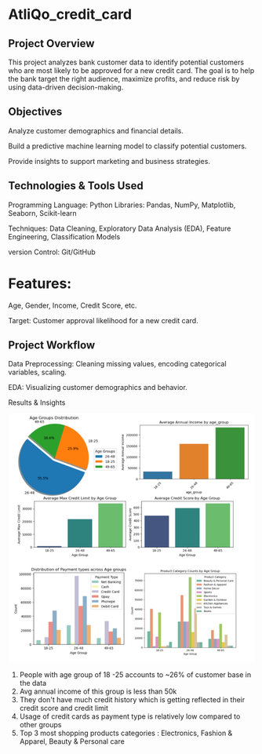 # AtliQo_credit_card
## Project Overview

This project analyzes bank customer data to identify potential customers who are most likely to be approved for a new credit card. The goal is to help the bank target the right audience, maximize profits, and reduce risk by using data-driven decision-making.

 ## Objectives

Analyze customer demographics and financial details.

Build a predictive machine learning model to classify potential customers.

Provide insights to support marketing and business strategies.

## Technologies & Tools Used

Programming Language: Python
Libraries: Pandas, NumPy, Matplotlib, Seaborn, Scikit-learn

Techniques: Data Cleaning, Exploratory Data Analysis (EDA), Feature Engineering,   Classification Models

version Control: Git/GitHub


# Features:
Age, Gender, Income, Credit Score, etc.

Target: Customer approval likelihood for a new credit card.

## Project Workflow

Data Preprocessing: Cleaning missing values, encoding categorical variables, scaling.

EDA: Visualizing customer demographics and behavior.


Results & Insights

![Visuals](Visuals/analysis.png)

1. People with age group of 18 -25 accounts to ~26% of customer base in the data
2. Avg annual income of this group is less than 50k
3. They don't have much credit history which is getting reflected in their credit score and credit limit 
4. Usage of credit cards as payment type is relatively low compared to other groups
5. Top 3 most shopping products categories : Electronics, Fashion & Apparel, Beauty & Personal care
